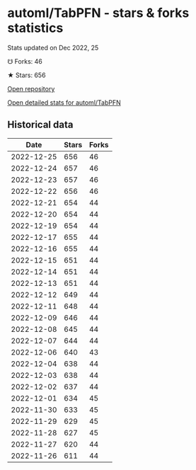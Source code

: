 # automl/TabPFN - stars & forks statistics

Stats updated on Dec 2022, 25

☋ Forks: 46

★ Stars: 656

[Open repository](https://github.com/automl/TabPFN)

[Open detailed stats for automl/TabPFN](https://reviewgithub.com/rep/automl/TabPFN)

## Historical data
| Date | Stars | Forks |
|------|-------|-------|
| 2022-12-25 | 656 | 46 | 
| 2022-12-24 | 657 | 46 | 
| 2022-12-23 | 657 | 46 | 
| 2022-12-22 | 656 | 46 | 
| 2022-12-21 | 654 | 44 | 
| 2022-12-20 | 654 | 44 | 
| 2022-12-19 | 654 | 44 | 
| 2022-12-17 | 655 | 44 | 
| 2022-12-16 | 655 | 44 | 
| 2022-12-15 | 651 | 44 | 
| 2022-12-14 | 651 | 44 | 
| 2022-12-13 | 651 | 44 | 
| 2022-12-12 | 649 | 44 | 
| 2022-12-11 | 648 | 44 | 
| 2022-12-09 | 646 | 44 | 
| 2022-12-08 | 645 | 44 | 
| 2022-12-07 | 644 | 44 | 
| 2022-12-06 | 640 | 43 | 
| 2022-12-04 | 638 | 44 | 
| 2022-12-03 | 638 | 44 | 
| 2022-12-02 | 637 | 44 | 
| 2022-12-01 | 634 | 45 | 
| 2022-11-30 | 633 | 45 | 
| 2022-11-29 | 629 | 45 | 
| 2022-11-28 | 627 | 45 | 
| 2022-11-27 | 620 | 44 | 
| 2022-11-26 | 611 | 44 | 

